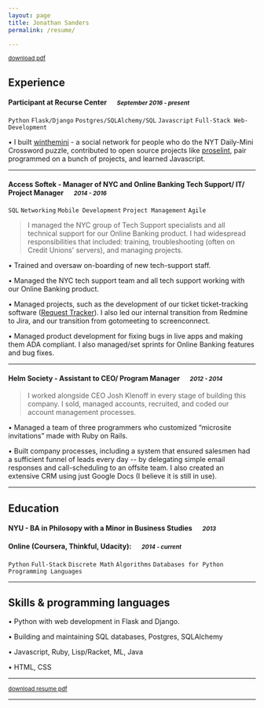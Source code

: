 ```yaml
---
layout: page
title: Jonathan Sanders
permalink: /resume/

---
```

<small>[download pdf](https://github.com/j10sanders/j10sanders.github.io/raw/master/JonathanSanders.pdf)</small>

## Experience


#### Participant at Recurse Center &emsp; <small>*September 2016 - present*</small>
`Python` `Flask/Django` `Postgres/SQLAlchemy/SQL` `Javascript` `Full-Stack Web-Development`

•	I built [winthemini](https://github.com/j10sanders/crossword) - a social network for people who do the NYT Daily-Mini Crossword puzzle, contributed to open source projects like [proselint](http://proselint.com/), pair programmed on a bunch of projects, and learned Javascript. 

---


#### Access Softek - Manager of NYC and Online Banking Tech Support/ IT/ Project Manager &emsp; <small>*2014 - 2016*</small>

`SQL` `Networking` `Mobile Development` `Project Management` `Agile`

>I managed the NYC group of Tech Support specialists and all technical support for our Online Banking product. I had widespread responsibilities that included: training, troubleshooting (often on Credit Unions' servers), and managing projects.

•	Trained and oversaw on-boarding of new tech-support staff.

•	Managed the NYC tech support team and all tech support working with our Online Banking product.

•	Managed projects, such as the development of our ticket ticket-tracking software ([Request Tracker](https://bestpractical.com/request-tracker)).  I also led our internal transition from Redmine to Jira, and our transition from gotomeeting to screenconnect.

•	Managed product development for fixing bugs in live apps and making them ADA compliant.  I also managed/set sprints for Online Banking features and bug fixes.

---

#### Helm Society - Assistant to CEO/ Program Manager &emsp; <small>*2012 - 2014*</small>



> I worked alongside CEO Josh Klenoff in every stage of building this company.  I sold, managed accounts, recruited, and coded our account management processes.

•	Managed a team of three programmers who customized “microsite invitations” made with Ruby on Rails.

•	Built company processes, including a system that ensured salesmen had a sufficient funnel of leads every day -- by delegating simple email responses and call-scheduling to an offsite team.  I also created an extensive CRM using just Google Docs (I believe it is still in use).


---

## Education

#### NYU - BA in Philosopy with a Minor in Business Studies &emsp; <small>*2013*</small>


#### Online (Coursera, Thinkful, Udacity): &emsp; <small>*2014 - current*</small>
`Python` `Full-Stack` `Discrete Math` `Algorithms` `Databases for Python` `Programming Languages`

---


## Skills & programming languages

•	Python with web development in Flask and Django.

•	Building and maintaining SQL databases, Postgres, SQLAlchemy

•	Javascript, Ruby, Lisp/Racket, ML, Java

•	HTML, CSS

---

<small>[download resume pdf](https://github.com/j10sanders/j10sanders.github.io/raw/master/JonathanSanders.pdf)</small>

---

[homepage]: https://j10sanders.github.io/about/
[twitter]: https://twitter.com/jps458
[twit]: http://cdn-careers.sstatic.net/careers/Img/icon-twitter.png?v=b1bd58ad2034
